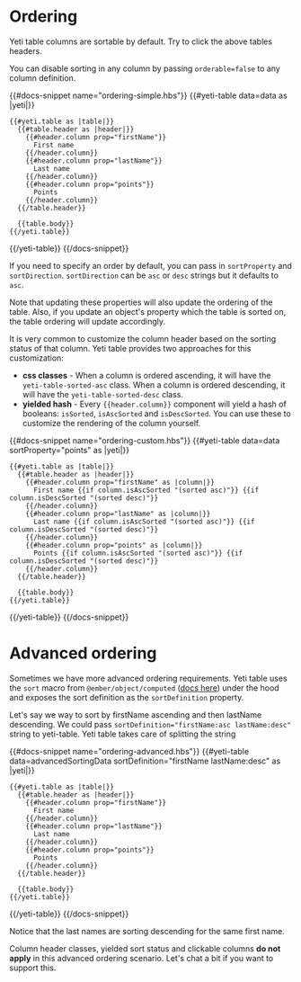 # Ordering

Yeti table columns are sortable by default. Try to click the above tables headers.

You can disable sorting in any column by passing `orderable=false` to any column definition.

{{#docs-snippet name="ordering-simple.hbs"}}
  {{#yeti-table data=data as |yeti|}}

    {{#yeti.table as |table|}}
      {{#table.header as |header|}}
        {{#header.column prop="firstName"}}
          First name
        {{/header.column}}
        {{#header.column prop="lastName"}}
          Last name
        {{/header.column}}
        {{#header.column prop="points"}}
          Points
        {{/header.column}}
      {{/table.header}}

      {{table.body}}
    {{/yeti.table}}

  {{/yeti-table}}
{{/docs-snippet}}

If you need to specify an order by default, you can pass in `sortProperty` and `sortDirection`. `sortDirection` can be `asc` or `desc` strings but it defaults to `asc`.

Note that updating these properties will also update the ordering of the table. Also, if you update an object's property which the table is sorted on, the table ordering will update accordingly.

It is very common to customize the column header based on the sorting status of that column.
Yeti table provides two approaches for this customization:

- **css classes** - When a column is ordered ascending, it will have the `yeti-table-sorted-asc` class. When a column is ordered descending, it will have the `yeti-table-sorted-desc` class.
- **yielded hash** - Every `{{header.column}}` component will yield a hash of booleans: `isSorted`, `isAscSorted` and `isDescSorted`. You can use these to customize the rendering of the column yourself.

{{#docs-snippet name="ordering-custom.hbs"}}
  {{#yeti-table data=data sortProperty="points" as |yeti|}}

    {{#yeti.table as |table|}}
      {{#table.header as |header|}}
        {{#header.column prop="firstName" as |column|}}
          First name {{if column.isAscSorted "(sorted asc)"}} {{if column.isDescSorted "(sorted desc)"}}
        {{/header.column}}
        {{#header.column prop="lastName" as |column|}}
          Last name {{if column.isAscSorted "(sorted asc)"}} {{if column.isDescSorted "(sorted desc)"}}
        {{/header.column}}
        {{#header.column prop="points" as |column|}}
          Points {{if column.isAscSorted "(sorted asc)"}} {{if column.isDescSorted "(sorted desc)"}}
        {{/header.column}}
      {{/table.header}}

      {{table.body}}
    {{/yeti.table}}

  {{/yeti-table}}
{{/docs-snippet}}

# Advanced ordering

Sometimes we have more advanced ordering requirements. Yeti table uses the `sort` macro from `@ember/object/computed` ([docs here](https://emberjs.com/api/ember/3.0/functions/@ember%2Fobject%2Fcomputed/sort)) under the hood and exposes the sort definition as the `sortDefinition` property.

Let's say we way to sort by firstName ascending and then lastName descending. We could pass `sortDefinition="firstName:asc lastName:desc"` string to yeti-table. Yeti table takes care of splitting the string

{{#docs-snippet name="ordering-advanced.hbs"}}
  {{#yeti-table data=advancedSortingData sortDefinition="firstName lastName:desc" as |yeti|}}

    {{#yeti.table as |table|}}
      {{#table.header as |header|}}
        {{#header.column prop="firstName"}}
          First name
        {{/header.column}}
        {{#header.column prop="lastName"}}
          Last name
        {{/header.column}}
        {{#header.column prop="points"}}
          Points
        {{/header.column}}
      {{/table.header}}

      {{table.body}}
    {{/yeti.table}}

  {{/yeti-table}}
{{/docs-snippet}}

Notice that the last names are sorting descending for the same first name.

Column header classes, yielded sort status and clickable columns **do not apply** in this advanced ordering scenario. Let's chat a bit if you want to support this.